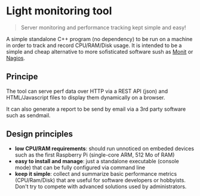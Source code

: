 # Light monitoring tool

> Server monitoring and performance tracking kept simple and easy!

A simple standalone C++ program (no dependency) to be run on a machine in order to track and record CPU/RAM/Disk usage. It is intended to be a simple and cheap alternative to more sofisticated software sush as [Monit](https://mmonit.com/monit/) or [Nagios](https://www.nagios.org/).

## Principe

The tool can serve perf data over HTTP via a REST API (json) and HTML/Javascript files to display them dynamically on a browser.

It can also generate a report to be send by email via a 3rd party software such as sendmail.

## Design principles

- **low CPU/RAM requirements**: should run unnoticed on embeded devices such as the first Raspberry Pi (single-core ARM, 512 Mo of RAM)
- **easy to install and manage**: just a standalone executable (console mode) that can be fully configured via command line
- **keep it simple**: collect and summarize basic performance metrics (CPU/Ram/Disk) that are useful for software developers or hobbyists. Don't try to compete with advanced solutions used by administrators.   
